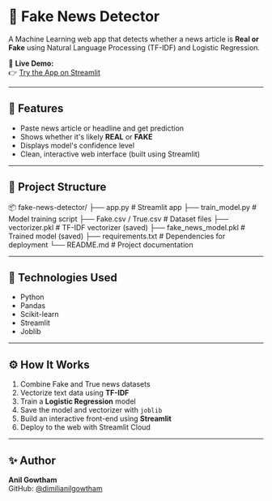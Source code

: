 # 📰 Fake News Detector

A Machine Learning web app that detects whether a news article is **Real or Fake** using Natural Language Processing (TF-IDF) and Logistic Regression.

🔗 **Live Demo:**  
👉 [Try the App on Streamlit](https://dimilianilgowtham-fake-news-detector.streamlit.app)

---

## 🚀 Features

- Paste news article or headline and get prediction
- Shows whether it's likely **REAL** or **FAKE**
- Displays model's confidence level
- Clean, interactive web interface (built using Streamlit)

---

## 📁 Project Structure

📦 fake-news-detector/
├── app.py # Streamlit app
├── train_model.py # Model training script
├── Fake.csv / True.csv # Dataset files
├── vectorizer.pkl # TF-IDF vectorizer (saved)
├── fake_news_model.pkl # Trained model (saved)
├── requirements.txt # Dependencies for deployment
└── README.md # Project documentation

---

## 🧠 Technologies Used

- Python
- Pandas
- Scikit-learn
- Streamlit
- Joblib

---

## ⚙️ How It Works

1. Combine Fake and True news datasets
2. Vectorize text data using **TF-IDF**
3. Train a **Logistic Regression** model
4. Save the model and vectorizer with `joblib`
5. Build an interactive front-end using **Streamlit**
6. Deploy to the web with Streamlit Cloud

---

## ✨ Author

**Anil Gowtham**  
GitHub: [@dimilianilgowtham](https://github.com/dimilianilgowtham)
